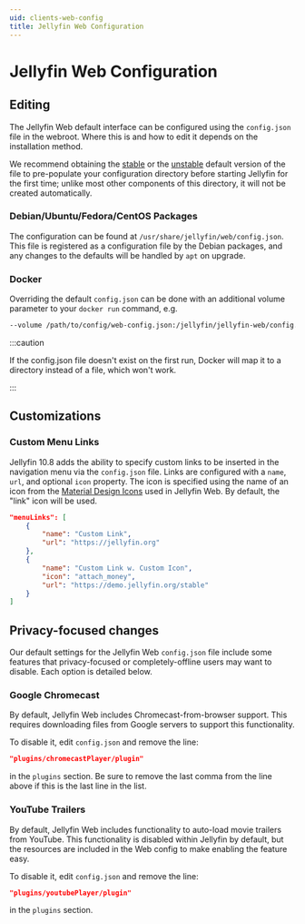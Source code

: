 ```yaml
---
uid: clients-web-config
title: Jellyfin Web Configuration
---
```


# Jellyfin Web Configuration

## Editing

The Jellyfin Web default interface can be configured using the `config.json` file in the webroot. Where this is and how to edit it depends on the installation method.

We recommend obtaining the [stable](https://github.com/jellyfin/jellyfin-web/blob/release-10.10.z/src/config.json) or the [unstable](https://github.com/jellyfin/jellyfin-web/blob/master/src/config.json) default version of the file to pre-populate your configuration directory before starting Jellyfin for the first time; unlike most other components of this directory, it will not be created automatically.

### Debian/Ubuntu/Fedora/CentOS Packages

The configuration can be found at `/usr/share/jellyfin/web/config.json`. This file is registered as a configuration file by the Debian packages, and any changes to the defaults will be handled by `apt` on upgrade.

### Docker

Overriding the default `config.json` can be done with an additional volume parameter to your `docker run` command, e.g.

```sh
--volume /path/to/config/web-config.json:/jellyfin/jellyfin-web/config.json
```

:::caution

If the config.json file doesn't exist on the first run, Docker will map it to a directory instead of a file, which won't work.

:::

## Customizations

### Custom Menu Links

Jellyfin 10.8 adds the ability to specify custom links to be inserted in the navigation menu via the `config.json` file.
Links are configured with a `name`, `url`, and optional `icon` property.
The icon is specified using the name of an icon from the [Material Design Icons](https://jossef.github.io/material-design-icons-iconfont/) used in Jellyfin Web.
By default, the "link" icon will be used.

```json
"menuLinks": [
    {
        "name": "Custom Link",
        "url": "https://jellyfin.org"
    },
    {
        "name": "Custom Link w. Custom Icon",
        "icon": "attach_money",
        "url": "https://demo.jellyfin.org/stable"
    }
]
```

## Privacy-focused changes

Our default settings for the Jellyfin Web `config.json` file include some features that privacy-focused or completely-offline users may want to disable. Each option is detailed below.

### Google Chromecast

By default, Jellyfin Web includes Chromecast-from-browser support. This requires downloading files from Google servers to support this functionality.

To disable it, edit `config.json` and remove the line:

```json
"plugins/chromecastPlayer/plugin"
```

in the `plugins` section. Be sure to remove the last comma from the line above if this is the last line in the list.

### YouTube Trailers

By default, Jellyfin Web includes functionality to auto-load movie trailers from YouTube. This functionality is disabled within Jellyfin by default, but the resources are included in the Web config to make enabling the feature easy.

To disable it, edit `config.json` and remove the line:

```json
"plugins/youtubePlayer/plugin"
```

in the `plugins` section.
